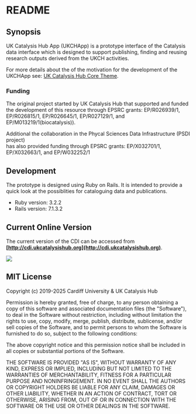 # README

## Synopsis

UK Catalysis Hub App (UKCHApp) is a prototype interface of the Catalysis data
interface which is designed to support publishing, finding and reusing research
outputs derived from the UKCH activities.

For more details about the of the motivation for the development of the UKCHApp
see: [UK Catalysis Hub Core Theme](https://ukcatalysishub.co.uk/core/).

### Funding
The original project started by UK Catalysis Hub that supported and funded the 
development of this resource through EPSRC grants:  EP/R026939/1, EP/R026815/1, 
EP/R026645/1, EP/R027129/1, and EP/M013219/1(biocatalysis)).

Additional the collaboration in the Phycal Sciences Data Infrastructure (PSDI project)  
has also provided funding through EPSRC grants: EP/X032701/1, EP/X032663/1, and EP/W032252/1

## Development
The prototype is designed using Ruby on Rails. It is intended to provide a
quick look at the possiblities for cataloguing data and publications.

* Ruby version: 3.2.2
* Rails version: 7.1.3.2

## Current Online Version
The current version of the CDI can be accessed from **[http://cdi.ukcatalysishub.org](http://cdi.ukcatalysishub.org)**.

[<img src="https://github.com/scman1/ukcathubapp/blob/master/previews/proto_app2020b.png">](http://188.166.149.246/)

## MIT License

Copyright (c) 2019-2025 Cardiff University & UK Catalysis Hub

Permission is hereby granted, free of charge, to any person obtaining a copy
of this software and associated documentation files (the "Software"), to deal
in the Software without restriction, including without limitation the rights
to use, copy, modify, merge, publish, distribute, sublicense, and/or sell
copies of the Software, and to permit persons to whom the Software is
furnished to do so, subject to the following conditions:

The above copyright notice and this permission notice shall be included in all
copies or substantial portions of the Software.

THE SOFTWARE IS PROVIDED "AS IS", WITHOUT WARRANTY OF ANY KIND, EXPRESS OR
IMPLIED, INCLUDING BUT NOT LIMITED TO THE WARRANTIES OF MERCHANTABILITY,
FITNESS FOR A PARTICULAR PURPOSE AND NONINFRINGEMENT. IN NO EVENT SHALL THE
AUTHORS OR COPYRIGHT HOLDERS BE LIABLE FOR ANY CLAIM, DAMAGES OR OTHER
LIABILITY, WHETHER IN AN ACTION OF CONTRACT, TORT OR OTHERWISE, ARISING FROM,
OUT OF OR IN CONNECTION WITH THE SOFTWARE OR THE USE OR OTHER DEALINGS IN THE
SOFTWARE.
